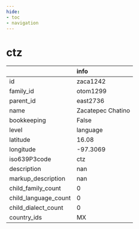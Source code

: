 ```yaml
---
hide:
- toc
- navigation
---
```

# ctz
|                      | info              |
|:---------------------|:------------------|
| id                   | zaca1242          |
| family_id            | otom1299          |
| parent_id            | east2736          |
| name                 | Zacatepec Chatino |
| bookkeeping          | False             |
| level                | language          |
| latitude             | 16.08             |
| longitude            | -97.3069          |
| iso639P3code         | ctz               |
| description          | nan               |
| markup_description   | nan               |
| child_family_count   | 0                 |
| child_language_count | 0                 |
| child_dialect_count  | 0                 |
| country_ids          | MX                |